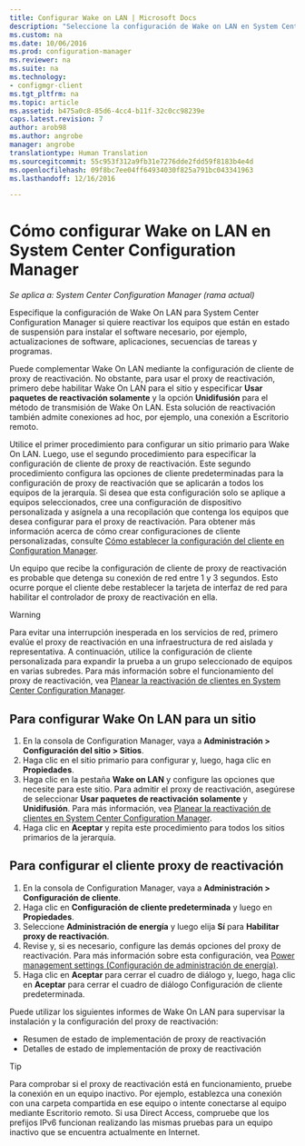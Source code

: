 ```yaml
---
title: Configurar Wake on LAN | Microsoft Docs
description: "Seleccione la configuración de Wake on LAN en System Center Configuration Manager."
ms.custom: na
ms.date: 10/06/2016
ms.prod: configuration-manager
ms.reviewer: na
ms.suite: na
ms.technology:
- configmgr-client
ms.tgt_pltfrm: na
ms.topic: article
ms.assetid: b475a0c8-85d6-4cc4-b11f-32c0cc98239e
caps.latest.revision: 7
author: arob98
ms.author: angrobe
manager: angrobe
translationtype: Human Translation
ms.sourcegitcommit: 55c953f312a9fb31e7276dde2fdd59f8183b4e4d
ms.openlocfilehash: 09f8bc7ee04ff64934030f825a791bc043341963
ms.lasthandoff: 12/16/2016

---
```

# <a name="how-to-configure-wake-on-lan-in-system-center-configuration-manager"></a>Cómo configurar Wake on LAN en System Center Configuration Manager

*Se aplica a: System Center Configuration Manager (rama actual)*

Especifique la configuración de Wake On LAN para System Center Configuration Manager si quiere reactivar los equipos que están en estado de suspensión para instalar el software necesario, por ejemplo, actualizaciones de software, aplicaciones, secuencias de tareas y programas.

Puede complementar Wake On LAN mediante la configuración de cliente de proxy de reactivación. No obstante, para usar el proxy de reactivación, primero debe habilitar Wake On LAN para el sitio y especificar **Usar paquetes de reactivación solamente** y la opción **Unidifusión** para el método de transmisión de Wake On LAN. Esta solución de reactivación también admite conexiones ad hoc, por ejemplo, una conexión a Escritorio remoto.

Utilice el primer procedimiento para configurar un sitio primario para Wake On LAN. Luego, use el segundo procedimiento para especificar la configuración de cliente de proxy de reactivación. Este segundo procedimiento configura las opciones de cliente predeterminadas para la configuración de proxy de reactivación que se aplicarán a todos los equipos de la jerarquía. Si desea que esta configuración solo se aplique a equipos seleccionados, cree una configuración de dispositivo personalizada y asígnela a una recopilación que contenga los equipos que desea configurar para el proxy de reactivación. Para obtener más información acerca de cómo crear configuraciones de cliente personalizadas, consulte [Cómo establecer la configuración del cliente en Configuration Manager](../../../core/clients/deploy/configure-client-settings.md).

Un equipo que recibe la configuración de cliente de proxy de reactivación es probable que detenga su conexión de red entre 1 y 3 segundos. Esto ocurre porque el cliente debe restablecer la tarjeta de interfaz de red para habilitar el controlador de proxy de reactivación en ella.

> [!WARNING]
> Para evitar una interrupción inesperada en los servicios de red, primero evalúe el proxy de reactivación en una infraestructura de red aislada y representativa. A continuación, utilice la configuración de cliente personalizada para expandir la prueba a un grupo seleccionado de equipos en varias subredes. Para más información sobre el funcionamiento del proxy de reactivación, vea [Planear la reactivación de clientes en System Center Configuration Manager](../../../core/clients/deploy/plan/plan-wake-up-clients.md).

## <a name="to-configure-wake-on-lan-for-a-site"></a>Para configurar Wake On LAN para un sitio

1. En la consola de Configuration Manager, vaya a **Administración > Configuración del sitio > Sitios**.
2. Haga clic en el sitio primario para configurar y, luego, haga clic en **Propiedades**.
3. Haga clic en la pestaña **Wake on LAN** y configure las opciones que necesite para este sitio. Para admitir el proxy de reactivación, asegúrese de seleccionar **Usar paquetes de reactivación solamente** y **Unidifusión**. Para más información, vea [Planear la reactivación de clientes en System Center Configuration Manager](../../../core/clients/deploy/plan/plan-wake-up-clients.md).
4. Haga clic en **Aceptar** y repita este procedimiento para todos los sitios primarios de la jerarquía.

## <a name="to-configure-wake-up-proxy-client-settings"></a>Para configurar el cliente proxy de reactivación

1. En la consola de Configuration Manager, vaya a **Administración > Configuración de cliente**.
2. Haga clic en **Configuración de cliente predeterminada** y luego en **Propiedades**.
3. Seleccione **Administración de energía** y luego elija **Sí** para **Habilitar proxy de reactivación**.
4. Revise y, si es necesario, configure las demás opciones del proxy de reactivación. Para más información sobre esta configuración, vea [Power management settings (Configuración de administración de energía)](../../../core/clients/deploy/about-client-settings.md#power-management).
5. Haga clic en **Aceptar** para cerrar el cuadro de diálogo y, luego, haga clic en **Aceptar** para cerrar el cuadro de diálogo Configuración de cliente predeterminada.

Puede utilizar los siguientes informes de Wake On LAN para supervisar la instalación y la configuración del proxy de reactivación:

- Resumen de estado de implementación de proxy de reactivación
- Detalles de estado de implementación de proxy de reactivación

> [!TIP]
> Para comprobar si el proxy de reactivación está en funcionamiento, pruebe la conexión en un equipo inactivo. Por ejemplo, establezca una conexión con una carpeta compartida en ese equipo o intente conectarse al equipo mediante Escritorio remoto. Si usa Direct Access, compruebe que los prefijos IPv6 funcionan realizando las mismas pruebas para un equipo inactivo que se encuentra actualmente en Internet.

